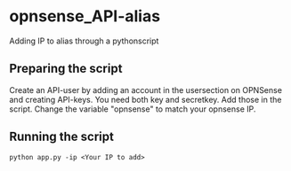 # opnsense_API-alias
Adding IP to alias through a pythonscript

## Preparing the script
Create an API-user by adding an account in the usersection on OPNSense and creating API-keys. You need both key and secretkey. Add those in the script.
Change the variable "opnsense" to match your opnsense IP.

## Running the script
```python app.py -ip <Your IP to add>```
